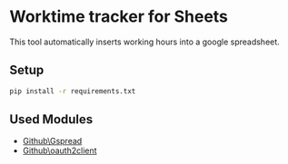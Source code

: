 # Worktime tracker for Sheets

This tool automatically inserts working hours into a google spreadsheet.

## Setup

``` Bash
pip install -r requirements.txt
```

## Used Modules

* [Github\Gspread](https://github.com/burnash/gspread)
* [Github\oauth2client](https://github.com/googleapis/oauth2client)
